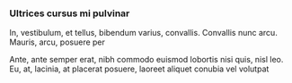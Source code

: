 ### Ultrices cursus mi pulvinar

In, vestibulum, et tellus, bibendum varius, convallis. Convallis nunc arcu. Mauris, arcu, posuere per

Ante, ante semper erat, nibh commodo euismod lobortis nisi quis, nisl leo. Eu, at, lacinia, at placerat posuere, laoreet aliquet conubia vel volutpat


